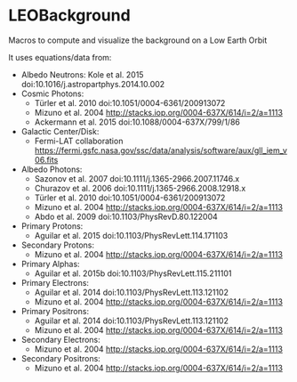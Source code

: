 # LEOBackground
Macros to compute and visualize the background on a Low Earth Orbit

It uses equations/data from:
* Albedo Neutrons: Kole et al. 2015
                         doi:10.1016/j.astropartphys.2014.10.002
* Cosmic Photons:
    - Türler et al. 2010
                        doi:10.1051/0004-6361/200913072
    - Mizuno et al. 2004
                        http://stacks.iop.org/0004-637X/614/i=2/a=1113
    - Ackermann et al. 2015
                        doi:10.1088/0004-637X/799/1/86
* Galactic Center/Disk:
    - Fermi-LAT collaboration
                              https://fermi.gsfc.nasa.gov/ssc/data/analysis/software/aux/gll_iem_v06.fits
* Albedo Photons:
    - Sazonov et al. 2007
                        doi:10.1111/j.1365-2966.2007.11746.x
    - Churazov et al. 2006
                        doi:10.1111/j.1365-2966.2008.12918.x
    - Türler et al. 2010
                        doi:10.1051/0004-6361/200913072
    - Mizuno et al. 2004
                        http://stacks.iop.org/0004-637X/614/i=2/a=1113
    - Abdo et al. 2009
                        doi:10.1103/PhysRevD.80.122004
* Primary Protons: 
    - Aguilar et al. 2015
                           doi:10.1103/PhysRevLett.114.171103
* Secondary Protons:
    - Mizuno et al. 2004
                           http://stacks.iop.org/0004-637X/614/i=2/a=1113
* Primary Alphas:
    - Aguilar et al. 2015b
                         doi:10.1103/PhysRevLett.115.211101
* Primary Electrons:
    - Aguilar et al. 2014
                           doi:10.1103/PhysRevLett.113.121102
    - Mizuno et al. 2004
                           http://stacks.iop.org/0004-637X/614/i=2/a=1113
* Primary Positrons: 
    - Aguilar et al. 2014
                           doi:10.1103/PhysRevLett.113.121102
    - Mizuno et al. 2004
                           http://stacks.iop.org/0004-637X/614/i=2/a=1113
* Secondary Electrons:
    - Mizuno et al. 2004
                           http://stacks.iop.org/0004-637X/614/i=2/a=1113
* Secondary Positrons:
    - Mizuno et al. 2004
                           http://stacks.iop.org/0004-637X/614/i=2/a=1113
